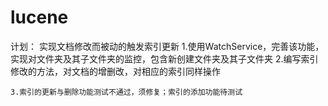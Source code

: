 # lucene
计划：
    实现文档修改而被动的触发索引更新
    1.使用WatchService，完善该功能，实现对文件夹及其子文件夹的监控，包含新创建文件夹及其子文件夹
    2.编写索引修改的方法，对文档的增删改，对相应的索引同样操作
    
    3.索引的更新与删除功能测试不通过，须修复；索引的添加功能待测试
